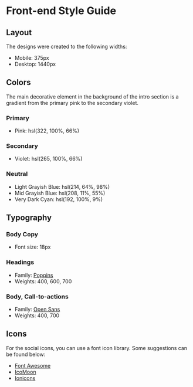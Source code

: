 # Front-end Style Guide

## Layout

The designs were created to the following widths:

- Mobile: 375px
- Desktop: 1440px

## Colors

The main decorative element in the background of the intro section is a gradient from the primary pink to the secondary violet.

### Primary

- Pink: hsl(322, 100%, 66%)

### Secondary

- Violet: hsl(265, 100%, 66%)



### Neutral

- Light Grayish Blue: hsl(214, 64%, 98%)
- Mid Grayish Blue: hsl(208, 11%, 55%)
- Very Dark Cyan: hsl(192, 100%, 9%)

## Typography

### Body Copy

- Font size: 18px

### Headings

- Family: [Poppins](https://fonts.google.com/specimen/Poppins)
- Weights: 400, 600, 700

### Body, Call-to-actions

- Family: [Open Sans](https://fonts.google.com/specimen/Open+Sans)
- Weights: 400, 700

## Icons

For the social icons, you can use a font icon library. Some suggestions can be found below:

- [Font Awesome](https://fontawesome.com/)
- [IcoMoon](https://icomoon.io/)
- [Ionicons](https://ionicons.com/)
